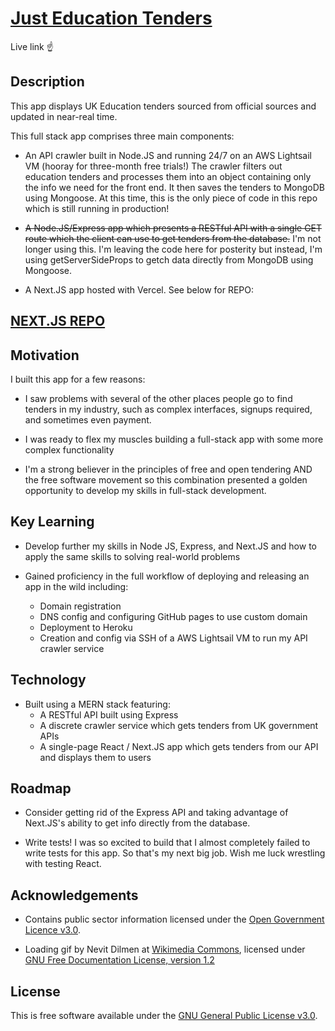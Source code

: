 # [Just Education Tenders](https://justeducationtenders.co.uk)
Live link ☝️

## Description

This app displays UK Education tenders sourced from official sources and updated in near-real time.

This full stack app comprises three main components:

- An API crawler built in Node.JS and running 24/7 on an AWS Lightsail VM (hooray for three-month free trials!)
The crawler filters out education tenders and processes them into an object containing only the info we need for the front end. It then saves the tenders
to MongoDB using Mongoose. At this time, this is the only piece of code in this repo which is still running in production!

- ~~A Node.JS/Express app which presents a RESTful API with a single GET route which the client can use to get tenders from the database.~~ I'm not longer using this. I'm leaving the code here for posterity but instead, I'm using getServerSideProps to getch data directly from MongoDB using Mongoose.

- A Next.JS app hosted with Vercel. See below for REPO:

## [NEXT.JS REPO](https://github.com/therealseanwallace/jetNextFrontend)

## Motivation

I built this app for a few reasons:

- I saw problems with several of the other places people go to find tenders in my industry, such as complex interfaces, signups required, and sometimes even payment.

- I was ready to flex my muscles building a full-stack app with some more complex functionality

- I'm a strong believer in the principles of free and open tendering AND the free software movement so this combination presented a golden opportunity to develop my skills in full-stack development.

## Key Learning

- Develop further my skills in Node JS, Express, and Next.JS and how to apply the same skills to solving real-world problems

- Gained proficiency in the full workflow of deploying and releasing an app in the wild including:
    * Domain registration
    * DNS config and configuring GitHub pages to use custom domain
    * Deployment to Heroku
    * Creation and config via SSH of a AWS Lightsail VM to run my API crawler service

## Technology

- Built using a MERN stack featuring:
   * A RESTful API built using Express
   * A discrete crawler service which gets tenders from UK government APIs
   * A single-page React / Next.JS app which gets tenders from our API and displays them to users

## Roadmap

- Consider getting rid of the Express API and taking advantage of Next.JS's ability to get info directly from the database.

- Write tests! I was so excited to build that I almost completely failed to write tests for this app. So that's my next big job. Wish me luck wrestling with testing React.

## Acknowledgements

- Contains public sector information licensed under the [Open Government Licence v3.0](https://www.nationalarchives.gov.uk/doc/open-government-licence/version/3/").

- Loading gif by Nevit Dilmen at [Wikimedia Commons](https://commons.wikimedia.org/wiki/File:Lightness_rotate_36f_cw.gif), licensed under [GNU Free Documentation License, version 1.2]()

## License

This is free software available under the [GNU General Public License v3.0](https://www.gnu.org/licenses/gpl-3.0.en.html).

